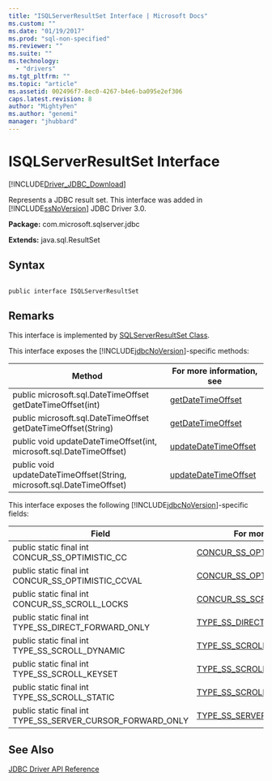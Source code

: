 ```yaml
---
title: "ISQLServerResultSet Interface | Microsoft Docs"
ms.custom: ""
ms.date: "01/19/2017"
ms.prod: "sql-non-specified"
ms.reviewer: ""
ms.suite: ""
ms.technology: 
  - "drivers"
ms.tgt_pltfrm: ""
ms.topic: "article"
ms.assetid: 002496f7-8ec0-4267-b4e6-ba095e2ef306
caps.latest.revision: 8
author: "MightyPen"
ms.author: "genemi"
manager: "jhubbard"
---
```

# ISQLServerResultSet Interface
[!INCLUDE[Driver_JDBC_Download](../../../includes/driver_jdbc_download.md)]

  Represents a JDBC result set. This interface was added in [!INCLUDE[ssNoVersion](../../../includes/ssnoversion_md.md)] JDBC Driver 3.0.  
  
 **Package:** com.microsoft.sqlserver.jdbc  
  
 **Extends:** java.sql.ResultSet  
  
## Syntax  
  
```  
  
public interface ISQLServerResultSet  
```  
  
## Remarks  
 This interface is implemented by [SQLServerResultSet Class](../../../connect/jdbc/reference/sqlserverresultset-class.md).  
  
 This interface exposes the [!INCLUDE[jdbcNoVersion](../../../includes/jdbcnoversion_md.md)]-specific methods:  
  
|Method|For more information, see|  
|------------|-------------------------------|  
|public microsoft.sql.DateTimeOffset getDateTimeOffset(int)|[getDateTimeOffset](../../../connect/jdbc/reference/getdatetimeoffset-int-sqlserverresultset.md)|  
|public microsoft.sql.DateTimeOffset getDateTimeOffset(String)|[getDateTimeOffset](../../../connect/jdbc/reference/getdatetimeoffset-java-lang-string-sqlserverresultset.md)|  
|public void updateDateTimeOffset(int, microsoft.sql.DateTimeOffset)|[updateDateTimeOffset](../../../connect/jdbc/reference/updatedatetimeoffset-int-microsoft-sql-datetimeoffset-sqlserverresultset.md)|  
|public void updateDateTimeOffset(String, microsoft.sql.DateTimeOffset)|[updateDateTimeOffset](../../../connect/jdbc/reference/updatedatetimeoffset-string-microsoft-sql-datetimeoffset-sqlserverresultset.md)|  
  
 This interface exposes the following [!INCLUDE[jdbcNoVersion](../../../includes/jdbcnoversion_md.md)]-specific fields:  
  
|Field|For more information, see|  
|-----------|-------------------------------|  
|public static final int CONCUR_SS_OPTIMISTIC_CC|[CONCUR_SS_OPTIMISTIC_CC](../../../connect/jdbc/reference/concur-ss-optimistic-cc-field-sqlserverresultset.md)|  
|public static final int CONCUR_SS_OPTIMISTIC_CCVAL|[CONCUR_SS_OPTIMISTIC_CCVAL](../../../connect/jdbc/reference/concur-ss-optimistic-ccval-field-sqlserverresultset.md)|  
|public static final int CONCUR_SS_SCROLL_LOCKS|[CONCUR_SS_SCROLL_LOCKS](../../../connect/jdbc/reference/concur-ss-scroll-locks-field-sqlserverresultset.md)|  
|public static final int TYPE_SS_DIRECT_FORWARD_ONLY|[TYPE_SS_DIRECT_FORWARD_ONLY](../../../connect/jdbc/reference/type-ss-direct-forward-only-field-sqlserverresultset.md)|  
|public static final int TYPE_SS_SCROLL_DYNAMIC|[TYPE_SS_SCROLL_DYNAMIC](../../../connect/jdbc/reference/type-ss-scroll-dynamic-field-sqlserverresultset.md)|  
|public static final int TYPE_SS_SCROLL_KEYSET|[TYPE_SS_SCROLL_KEYSET](../../../connect/jdbc/reference/type-ss-scroll-keyset-field-sqlserverresultset.md)|  
|public static final int TYPE_SS_SCROLL_STATIC|[TYPE_SS_SCROLL_STATIC](../../../connect/jdbc/reference/type-ss-scroll-static-field-sqlserverresultset.md)|  
|public static final int TYPE_SS_SERVER_CURSOR_FORWARD_ONLY|[TYPE_SS_SERVER_CURSOR_FORWARD_ONLY](../../../connect/jdbc/reference/type-ss-server-cursor-forward-only-field-sqlserverresultset.md)|  
  
## See Also  
 [JDBC Driver API Reference](../../../connect/jdbc/reference/jdbc-driver-api-reference.md)  
  
  